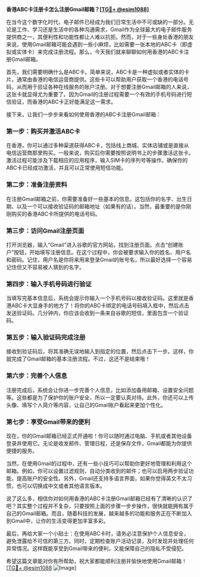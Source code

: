 **香港ABC卡注册卡怎么注册Gmail邮箱？[[TG💪+ @esim1088](https://t.me/s/esim1088)]**

在当今这个数字化时代，电子邮件已经成为我们日常生活中不可或缺的一部分。无论是工作、学习还是生活中的各种沟通需求，Gmail作为全球最大的电子邮件服务提供商之一，其便利性和功能性都让人难以抗拒。然而，对于一些身处香港的朋友来说，使用Gmail邮箱可能会遇到一些小麻烦，比如需要一张本地的ABC卡（即虚拟或实体卡）来完成注册流程。那么，今天我们就来聊聊如何用香港的ABC卡注册Gmail邮箱。

首先，我们需要明确什么是ABC卡。简单来说，ABC卡是一种虚拟或者实体的卡片，通常由香港的电信运营商提供。这些卡可以帮助用户获取一个香港的电话号码，从而用于验证各种在线服务的账户注册。对于想要注册Gmail邮箱的人来说，这张卡就显得尤为重要了。因为Gmail的注册过程需要一个有效的手机号码进行短信验证，而香港的ABC卡正好能满足这一需求。

接下来，让我们一步步来看如何使用香港的ABC卡注册Gmail邮箱：

### 第一步：购买并激活ABC卡

在香港，你可以通过多种渠道获得ABC卡，包括线上商城、实体店铺或是直接从电信运营商那里购买。一般来说，购买后你需要按照说明书上的步骤激活这张卡。激活过程可能涉及下载相应的应用程序，输入SIM卡的序列号等操作。确保你的ABC卡已经成功激活，并且可以正常使用短信功能。

### 第二步：准备注册资料

在注册Gmail邮箱之前，你需要准备好一些基本的信息。这包括你的名字、出生日期、以及一个可以接收验证码的邮箱地址（如果有的话）。当然，最重要的是你刚刚购买的香港ABC卡所提供的电话号码。

### 第三步：访问Gmail注册页面

打开浏览器，输入“Gmail”进入谷歌的官方网站，找到注册页面。点击“创建账户”按钮，开始填写注册信息。在这个过程中，你会被要求输入你的姓名、用户名和密码。记住，用户名是你将来用来登录Gmail的账号名，所以最好选择一个容易记住但又不容易被人猜到的名字。

### 第四步：输入手机号码进行验证

当填写完基本信息后，系统会提示你输入一个手机号码以接收验证码。这里就是香港ABC卡大显身手的地方了！将你的ABC卡绑定的电话号码填入框中，然后点击发送验证码。几分钟内，你应该会收到一条来自谷歌的短信，里面包含一个验证码。

### 第五步：输入验证码完成注册

接收到验证码后，将其准确无误地输入到指定的位置，然后点击下一步。这样，你就完成了Gmail邮箱的基本注册流程。不过，这还不是结束哦！

### 第六步：完善个人信息

注册完成后，系统会让你进一步完善个人信息，比如添加备用邮箱、设置安全问题等。这些都是为了保护你的账户安全，所以一定要认真对待。此外，你还可以上传头像、填写个人简介等内容，让自己的Gmail账户看起来更加个性化。

### 第七步：享受Gmail带来的便利

现在，你的Gmail邮箱已经正式开通啦！你可以随时通过电脑、手机或者其他设备登录并使用它。无论是收发邮件、管理日程，还是保存文件，Gmail都能为你提供便捷的服务。

当然，在使用Gmail的过程中，还有一些小技巧可以帮助你更好地管理和利用这个邮箱。例如，你可以设置过滤规则，自动分类收到的邮件；也可以启用两步验证功能，提高账户的安全性。另外，Gmail还支持多语言界面，如果你觉得英文不太习惯，也可以切换成中文或者其他语言版本。

说了这么多，相信你对如何用香港的ABC卡注册Gmail邮箱已经有了清晰的认识了吧？其实整个过程并不复杂，只要按照上面的步骤一步步操作，很快就能拥有属于自己的Gmail邮箱。而且，随着科技的发展，越来越多的功能和服务正在不断加入到Gmail中，让你的生活变得更加丰富多彩。

最后，再给大家一个小贴士：在使用ABC卡时，请务必注意保护个人信息安全，避免泄露给不可信的第三方。同时，定期检查账户活动记录，及时发现并处理任何异常情况。这样既能享受到Gmail带来的便利，又能保障自己的隐私不受侵犯。

希望这篇文章能对你有所帮助，祝大家都能顺利注册并愉快地使用Gmail邮箱！[[TG💪+ @esim1088](https://t.me/s/esim1088) ![Image](https://i.postimg.cc/4NQfJmqS/Snipaste-2025-05-13-00-14-12.png)]